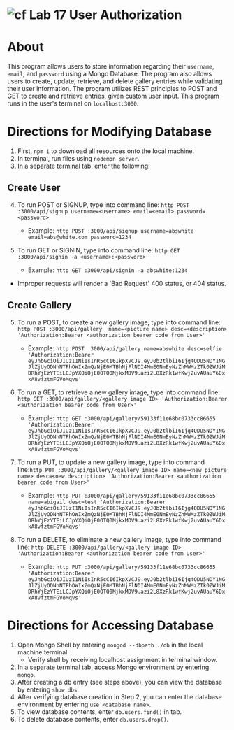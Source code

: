 ![cf](https://i.imgur.com/7v5ASc8.png) Lab 17 User Authorization
======

# About
This program allows users to store information regarding their `username`, `email`, and `password` using a Mongo Database. The program also allows users to create, update, retrieve, and delete gallery entries while validating their user information. The program utilizes REST principles to POST and GET to create and retrieve entries, given custom user input. This program runs in the user's terminal on `localhost:3000`.

# Directions for Modifying Database
1. First, `npm i` to download all resources onto the local machine.
2. In terminal, run files using `nodemon server`.
3. In a separate terminal tab, enter the following:

## Create User
4. To run POST or SIGNUP, type into command line:
`http POST :3000/api/signup username=<username> email=<email> password=<password>`
    * Example: `http POST :3000/api/signup username=abswhite email=abs@white.com password=1234`

5. To run GET or SIGNIN, type into command line: `http GET :3000/api/signin -a <username>:<password>`
    * Example: `http GET :3000/api/signin -a abswhite:1234`

* Improper requests will render a 'Bad Request' 400 status, or 404 status.

## Create Gallery
5. To run a POST, to create a new gallery image, type into command line: `http POST :3000/api/gallery  name=<picture name> desc=<description> 'Authorization:Bearer <authorization bearer code from User>'`
    * Example: `http POST :3000/api/gallery name=abswhite desc=selfie 'Authorization:Bearer eyJhbGciOiJIUzI1NiIsInR5cCI6IkpXVCJ9.eyJ0b2tlbiI6Ijg4ODU5NDY1NGJlZjUyODNhNTFhOWIxZmQzNjE0MTBhNjFlNDI4MmE0NmEyNzZhMWMzZTk0ZWJiMDRhYjEzYTEiLCJpYXQiOjE0OTQ0MjkxMDV9.azi2L8XzRk1wfKwj2uvAUauY6DxkA8vfztmFGVoMqvs'`

6. To run a GET, to retrieve a new gallery image, type into command line: `http GET :3000/api/gallery/<gallery image ID> 'Authorization:Bearer <authorization bearer code from User>'`
    * Example: `http GET :3000/api/gallery/59133f11e68bc0733cc86655 'Authorization:Bearer eyJhbGciOiJIUzI1NiIsInR5cCI6IkpXVCJ9.eyJ0b2tlbiI6Ijg4ODU5NDY1NGJlZjUyODNhNTFhOWIxZmQzNjE0MTBhNjFlNDI4MmE0NmEyNzZhMWMzZTk0ZWJiMDRhYjEzYTEiLCJpYXQiOjE0OTQ0MjkxMDV9.azi2L8XzRk1wfKwj2uvAUauY6DxkA8vfztmFGVoMqvs'`


7. To run a PUT, to update a new gallery image, type into command line:`http PUT :3000/api/gallery/<gallery image ID> name=<new picture name> desc=<new description> 'Authorization:Bearer <authorization bearer code from User>'`
    * Example: `http PUT :3000/api/gallery/59133f11e68bc0733cc86655 name=abigail desc=test 'Authorization:Bearer eyJhbGciOiJIUzI1NiIsInR5cCI6IkpXVCJ9.eyJ0b2tlbiI6Ijg4ODU5NDY1NGJlZjUyODNhNTFhOWIxZmQzNjE0MTBhNjFlNDI4MmE0NmEyNzZhMWMzZTk0ZWJiMDRhYjEzYTEiLCJpYXQiOjE0OTQ0MjkxMDV9.azi2L8XzRk1wfKwj2uvAUauY6DxkA8vfztmFGVoMqvs'`

8. To run a DELETE, to eliminate a new gallery image, type into command line: `http DELETE :3000/api/gallery/<gallery image ID> 'Authorization:Bearer <authorization bearer code from User>'`
    * Example: `http PUT :3000/api/gallery/59133f11e68bc0733cc86655 'Authorization:Bearer eyJhbGciOiJIUzI1NiIsInR5cCI6IkpXVCJ9.eyJ0b2tlbiI6Ijg4ODU5NDY1NGJlZjUyODNhNTFhOWIxZmQzNjE0MTBhNjFlNDI4MmE0NmEyNzZhMWMzZTk0ZWJiMDRhYjEzYTEiLCJpYXQiOjE0OTQ0MjkxMDV9.azi2L8XzRk1wfKwj2uvAUauY6DxkA8vfztmFGVoMqvs'`


# Directions for Accessing Database
1. Open Mongo Shell by entering `mongod --dbpath ./db` in the local machine terminal.
    * Verify shell by receiving localhost assignment in terminal window.
2. In a separate terminal tab, access Mongo environment by entering `mongo`.
2. After creating a db entry (see steps above), you can view the database by entering `show dbs`.
3. After verifying database creation in Step 2, you can enter the database environment by entering `use <database name>`.
4. To view database contents, enter `db.users.find()` in tab.
5. To delete database contents, enter `db.users.drop()`.
